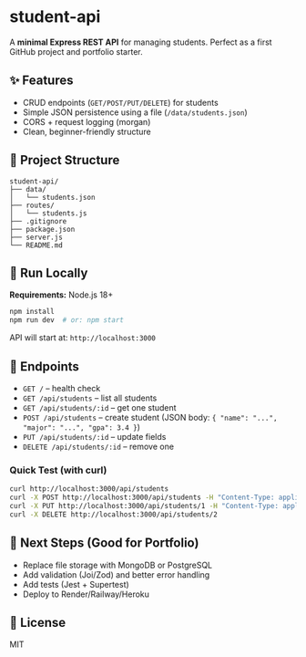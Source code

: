 # student-api

A **minimal Express REST API** for managing students. Perfect as a first GitHub project and portfolio starter.

## ✨ Features
- CRUD endpoints (`GET/POST/PUT/DELETE`) for students
- Simple JSON persistence using a file (`/data/students.json`)
- CORS + request logging (morgan)
- Clean, beginner-friendly structure

## 📁 Project Structure
```text
student-api/
├── data/
│   └── students.json
├── routes/
│   └── students.js
├── .gitignore
├── package.json
├── server.js
└── README.md
```

## 🚀 Run Locally
**Requirements:** Node.js 18+

```bash
npm install
npm run dev  # or: npm start
```

API will start at: `http://localhost:3000`

## 🔌 Endpoints
- `GET /` – health check
- `GET /api/students` – list all students
- `GET /api/students/:id` – get one student
- `POST /api/students` – create student (JSON body: `{ "name": "...", "major": "...", "gpa": 3.4 }`)
- `PUT /api/students/:id` – update fields
- `DELETE /api/students/:id` – remove one

### Quick Test (with curl)
```bash
curl http://localhost:3000/api/students
curl -X POST http://localhost:3000/api/students -H "Content-Type: application/json" -d '{"name":"Fatima","major":"IS","gpa":3.7}'
curl -X PUT http://localhost:3000/api/students/1 -H "Content-Type: application/json" -d '{"gpa":3.4}'
curl -X DELETE http://localhost:3000/api/students/2
```

## 🧭 Next Steps (Good for Portfolio)
- Replace file storage with MongoDB or PostgreSQL
- Add validation (Joi/Zod) and better error handling
- Add tests (Jest + Supertest)
- Deploy to Render/Railway/Heroku

## 📄 License
MIT
